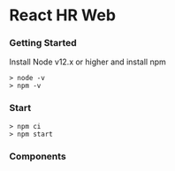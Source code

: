 # React HR Web

### Getting Started

Install Node v12.x or higher and install npm

```
> node -v
> npm -v
```

### Start

```
> npm ci
> npm start
```

### Components
